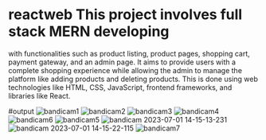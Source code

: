 # reactweb This project involves full stack MERN developing 
with functionalities such as product listing, product pages, shopping cart, payment gateway, and an admin page. It aims to provide users with a complete shopping experience while allowing the admin to manage the platform like adding products and deleting products. This is done using web technologies like HTML, CSS, JavaScript, frontend frameworks, and libraries like React.

#output
![bandicam1](https://github.com/Abhatt18-ui/reactweb/assets/128682313/9a26b428-75d2-4ffd-baa7-915329142aa1)
![bandicam2](https://github.com/Abhatt18-ui/reactweb/assets/128682313/14447555-18a1-4f81-a6be-3d82a42a1c9a)
![bandicam3](https://github.com/Abhatt18-ui/reactweb/assets/128682313/69c49be3-4d60-46e8-9014-9969ad4516fd)
![bandicam4](https://github.com/Abhatt18-ui/reactweb/assets/128682313/6ccc87aa-aa73-4dfb-b201-d156c765b74a)
![bandicam6](https://github.com/Abhatt18-ui/reactweb/assets/128682313/7103f91c-7a3b-40e5-a3f4-a16b290d2fb3)
![bandicam5](https://github.com/Abhatt18-ui/reactweb/assets/128682313/8be6e16e-fae0-41a9-9721-9325888313da)
![bandicam 2023-07-01 14-15-13-231](https://github.com/Abhatt18-ui/reactweb/assets/128682313/e241ba7a-e3fb-4ab3-97db-401d3520b91b)
![bandicam 2023-07-01 14-15-22-115](https://github.com/Abhatt18-ui/reactweb/assets/128682313/cef787dd-7312-4e20-aaf3-10d6a951fa80)
![bandicam7](https://github.com/Abhatt18-ui/reactweb/assets/128682313/5ef71a4e-f03f-4325-9e17-824ea61adfc4)
